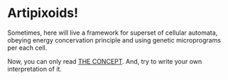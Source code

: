 # Artipixoids!
Sometimes, here will live a framework for superset of cellular automata, obeying energy concervation principle and using genetic microprograms per each cell.

Now, you can only read [THE CONCEPT](docs/concept/artipixoids_concept.pdf). And, try to write your own interpretation of it.


